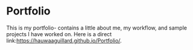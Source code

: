 # Portfolio
This is my portfolio- contains a little about me, my workflow, and sample projects I have worked on.
Here is a direct link:https://hauwaaguillard.github.io/Portfolio/. 
